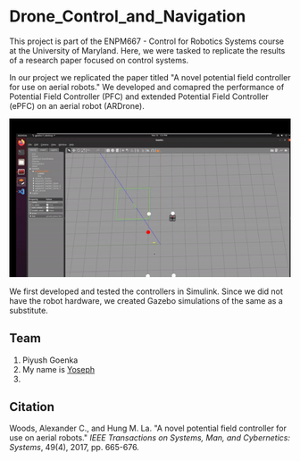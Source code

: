# Drone_Control_and_Navigation

This project is part of the ENPM667 - Control for Robotics Systems course at the University of Maryland. Here, we were tasked to replicate the results of a research paper focused on control systems.

In our project we replicated the paper titled "A novel potential field controller for use on aerial robots." We developed and comapred the performance of Potential Field Controller (PFC) and extended Potential Field Controller (ePFC) on an aerial robot (ARDrone).


![GIF Example](https://github.com/piyush-g0enka/Drone_Control_and_Navigation/blob/main/simulation_videos/epfc.gif)

We first developed and tested the controllers in Simulink. Since we did not have the robot hardware, we created Gazebo simulations of the same as a substitute.


## Team
1. Piyush Goenka
2. My name is [Yoseph ](https://github.com/jossiayke)
3. 
## Citation

Woods, Alexander C., and Hung M. La. "A novel potential field controller for use on aerial robots." *IEEE Transactions on Systems, Man, and Cybernetics: Systems*, 49(4), 2017, pp. 665-676.
